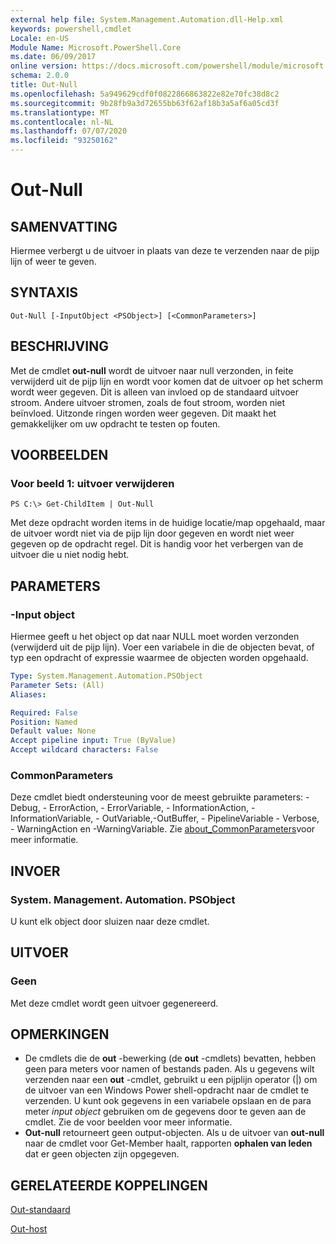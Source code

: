 ```yaml
---
external help file: System.Management.Automation.dll-Help.xml
keywords: powershell,cmdlet
Locale: en-US
Module Name: Microsoft.PowerShell.Core
ms.date: 06/09/2017
online version: https://docs.microsoft.com/powershell/module/microsoft.powershell.core/out-null?view=powershell-5.1&WT.mc_id=ps-gethelp
schema: 2.0.0
title: Out-Null
ms.openlocfilehash: 5a949629cdf0f0822866863822e82e70fc38d8c2
ms.sourcegitcommit: 9b28fb9a3d72655bb63f62af18b3a5af6a05cd3f
ms.translationtype: MT
ms.contentlocale: nl-NL
ms.lasthandoff: 07/07/2020
ms.locfileid: "93250162"
---
```

# Out-Null

## SAMENVATTING
Hiermee verbergt u de uitvoer in plaats van deze te verzenden naar de pijp lijn of weer te geven.

## SYNTAXIS

```
Out-Null [-InputObject <PSObject>] [<CommonParameters>]
```

## BESCHRIJVING
Met de cmdlet **out-null** wordt de uitvoer naar null verzonden, in feite verwijderd uit de pijp lijn en wordt voor komen dat de uitvoer op het scherm wordt weer gegeven. Dit is alleen van invloed op de standaard uitvoer stroom.
Andere uitvoer stromen, zoals de fout stroom, worden niet beïnvloed. Uitzonde ringen worden weer gegeven. Dit maakt het gemakkelijker om uw opdracht te testen op fouten.

## VOORBEELDEN

### Voor beeld 1: uitvoer verwijderen

```
PS C:\> Get-ChildItem | Out-Null
```

Met deze opdracht worden items in de huidige locatie/map opgehaald, maar de uitvoer wordt niet via de pijp lijn door gegeven en wordt niet weer gegeven op de opdracht regel.
Dit is handig voor het verbergen van de uitvoer die u niet nodig hebt.

## PARAMETERS

### -Input object
Hiermee geeft u het object op dat naar NULL moet worden verzonden (verwijderd uit de pijp lijn).
Voer een variabele in die de objecten bevat, of typ een opdracht of expressie waarmee de objecten worden opgehaald.

```yaml
Type: System.Management.Automation.PSObject
Parameter Sets: (All)
Aliases:

Required: False
Position: Named
Default value: None
Accept pipeline input: True (ByValue)
Accept wildcard characters: False
```

### CommonParameters
Deze cmdlet biedt ondersteuning voor de meest gebruikte parameters: -Debug, - ErrorAction, - ErrorVariable, - InformationAction, -InformationVariable, - OutVariable,-OutBuffer, - PipelineVariable - Verbose, - WarningAction en -WarningVariable. Zie [about_CommonParameters](https://go.microsoft.com/fwlink/?LinkID=113216)voor meer informatie.

## INVOER

### System. Management. Automation. PSObject
U kunt elk object door sluizen naar deze cmdlet.

## UITVOER

### Geen
Met deze cmdlet wordt geen uitvoer gegenereerd.

## OPMERKINGEN

* De cmdlets die de **out** -bewerking (de **out** -cmdlets) bevatten, hebben geen para meters voor namen of bestands paden. Als u gegevens wilt verzenden naar een **out** -cmdlet, gebruikt u een pijplijn operator (|) om de uitvoer van een Windows Power shell-opdracht naar de cmdlet te verzenden. U kunt ook gegevens in een variabele opslaan en de para meter *input object* gebruiken om de gegevens door te geven aan de cmdlet. Zie de voor beelden voor meer informatie.
* **Out-null** retourneert geen output-objecten. Als u de uitvoer van **out-null** naar de cmdlet voor Get-Member haalt, rapporten **ophalen van leden** dat er geen objecten zijn opgegeven.

## GERELATEERDE KOPPELINGEN

[Out-standaard](Out-Default.md)

[Out-host](Out-Host.md)
